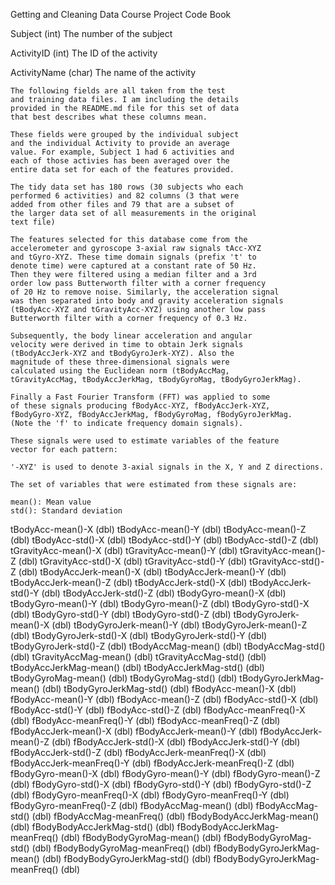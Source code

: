 Getting and Cleaning Data Course Project Code Book

 Subject (int)
	The number of the subject
	
 ActivityID (int)
	The ID of the activity
	
 ActivityName (char)
	The name of the activity
	
	The following fields are all taken from the test
	and training data files. I am including the details
	provided in the README.md file for this set of data
	that best describes what these columns mean. 
	
	These fields were grouped by the individual subject
	and the individual Activity to provide an average 
	value. For example, Subject 1 had 6 activities and
	each of those activies has been averaged over the 
	entire data set for each of the features provided.
	
	The tidy data set has 180 rows (30 subjects who each
	performed 6 activities) and 82 columns (3 that were
	added from other files and 79 that are a subset of
	the larger data set of all measurements in the original
	text file)
	
	The features selected for this database come from the 
	accelerometer and gyroscope 3-axial raw signals tAcc-XYZ 
	and tGyro-XYZ. These time domain signals (prefix 't' to 
	denote time) were captured at a constant rate of 50 Hz. 
	Then they were filtered using a median filter and a 3rd 
	order low pass Butterworth filter with a corner frequency 
	of 20 Hz to remove noise. Similarly, the acceleration signal 
	was then separated into body and gravity acceleration signals 
	(tBodyAcc-XYZ and tGravityAcc-XYZ) using another low pass 
	Butterworth filter with a corner frequency of 0.3 Hz. 

	Subsequently, the body linear acceleration and angular 
	velocity were derived in time to obtain Jerk signals 
	(tBodyAccJerk-XYZ and tBodyGyroJerk-XYZ). Also the 
	magnitude of these three-dimensional signals were 
	calculated using the Euclidean norm (tBodyAccMag, 
	tGravityAccMag, tBodyAccJerkMag, tBodyGyroMag, tBodyGyroJerkMag). 

	Finally a Fast Fourier Transform (FFT) was applied to some 
	of these signals producing fBodyAcc-XYZ, fBodyAccJerk-XYZ, 
	fBodyGyro-XYZ, fBodyAccJerkMag, fBodyGyroMag, fBodyGyroJerkMag. 
	(Note the 'f' to indicate frequency domain signals). 

	These signals were used to estimate variables of the feature 
	vector for each pattern:  
	
	'-XYZ' is used to denote 3-axial signals in the X, Y and Z directions.
	
	The set of variables that were estimated from these signals are: 

	mean(): Mean value
	std(): Standard deviation


 tBodyAcc-mean()-X (dbl) 
 tBodyAcc-mean()-Y (dbl) 
 tBodyAcc-mean()-Z (dbl) 
 tBodyAcc-std()-X (dbl) 
 tBodyAcc-std()-Y (dbl) 
 tBodyAcc-std()-Z (dbl) 
 tGravityAcc-mean()-X (dbl)
 tGravityAcc-mean()-Y (dbl)
 tGravityAcc-mean()-Z (dbl)
 tGravityAcc-std()-X (dbl)
 tGravityAcc-std()-Y (dbl)
 tGravityAcc-std()-Z (dbl)
 tBodyAccJerk-mean()-X (dbl)
 tBodyAccJerk-mean()-Y (dbl)
 tBodyAccJerk-mean()-Z (dbl)
 tBodyAccJerk-std()-X (dbl)
 tBodyAccJerk-std()-Y (dbl)
 tBodyAccJerk-std()-Z (dbl)
 tBodyGyro-mean()-X (dbl)
 tBodyGyro-mean()-Y (dbl)
 tBodyGyro-mean()-Z (dbl)
 tBodyGyro-std()-X (dbl)
 tBodyGyro-std()-Y (dbl)
 tBodyGyro-std()-Z (dbl)
 tBodyGyroJerk-mean()-X (dbl)
 tBodyGyroJerk-mean()-Y (dbl)
 tBodyGyroJerk-mean()-Z (dbl)
 tBodyGyroJerk-std()-X (dbl)
 tBodyGyroJerk-std()-Y (dbl)
 tBodyGyroJerk-std()-Z (dbl)
 tBodyAccMag-mean() (dbl)
 tBodyAccMag-std() (dbl)
 tGravityAccMag-mean() (dbl)
 tGravityAccMag-std() (dbl)
 tBodyAccJerkMag-mean() (dbl)
 tBodyAccJerkMag-std() (dbl)
 tBodyGyroMag-mean() (dbl)
 tBodyGyroMag-std() (dbl)
 tBodyGyroJerkMag-mean() (dbl)
 tBodyGyroJerkMag-std() (dbl)
 fBodyAcc-mean()-X (dbl)
 fBodyAcc-mean()-Y (dbl)
 fBodyAcc-mean()-Z (dbl)
 fBodyAcc-std()-X (dbl)
 fBodyAcc-std()-Y (dbl)
 fBodyAcc-std()-Z (dbl)
 fBodyAcc-meanFreq()-X (dbl)
 fBodyAcc-meanFreq()-Y (dbl)
 fBodyAcc-meanFreq()-Z (dbl)
 fBodyAccJerk-mean()-X (dbl)
 fBodyAccJerk-mean()-Y (dbl)
 fBodyAccJerk-mean()-Z (dbl)
 fBodyAccJerk-std()-X (dbl)
 fBodyAccJerk-std()-Y (dbl)
 fBodyAccJerk-std()-Z (dbl)
 fBodyAccJerk-meanFreq()-X (dbl)
 fBodyAccJerk-meanFreq()-Y (dbl)
 fBodyAccJerk-meanFreq()-Z (dbl)
 fBodyGyro-mean()-X (dbl)
 fBodyGyro-mean()-Y (dbl)
 fBodyGyro-mean()-Z (dbl)
 fBodyGyro-std()-X (dbl)
 fBodyGyro-std()-Y (dbl)
 fBodyGyro-std()-Z (dbl)
 fBodyGyro-meanFreq()-X (dbl)
 fBodyGyro-meanFreq()-Y (dbl)
 fBodyGyro-meanFreq()-Z (dbl)
 fBodyAccMag-mean() (dbl)
 fBodyAccMag-std() (dbl)
 fBodyAccMag-meanFreq() (dbl)
 fBodyBodyAccJerkMag-mean() (dbl)
 fBodyBodyAccJerkMag-std() (dbl)
 fBodyBodyAccJerkMag-meanFreq() (dbl)
 fBodyBodyGyroMag-mean() (dbl)
 fBodyBodyGyroMag-std() (dbl)
 fBodyBodyGyroMag-meanFreq() (dbl)
 fBodyBodyGyroJerkMag-mean() (dbl)
 fBodyBodyGyroJerkMag-std() (dbl)
 fBodyBodyGyroJerkMag-meanFreq() (dbl)